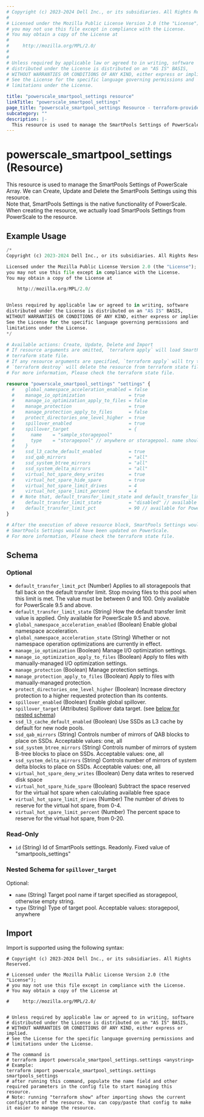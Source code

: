 ```yaml
---
# Copyright (c) 2023-2024 Dell Inc., or its subsidiaries. All Rights Reserved.
#
# Licensed under the Mozilla Public License Version 2.0 (the "License");
# you may not use this file except in compliance with the License.
# You may obtain a copy of the License at
#
#     http://mozilla.org/MPL/2.0/
#
#
# Unless required by applicable law or agreed to in writing, software
# distributed under the License is distributed on an "AS IS" BASIS,
# WITHOUT WARRANTIES OR CONDITIONS OF ANY KIND, either express or implied.
# See the License for the specific language governing permissions and
# limitations under the License.

title: "powerscale_smartpool_settings resource"
linkTitle: "powerscale_smartpool_settings"
page_title: "powerscale_smartpool_settings Resource - terraform-provider-powerscale"
subcategory: ""
description: |-
  This resource is used to manage the SmartPools Settings of PowerScale Array. We can Create, Update and Delete the SmartPools Settings using this resource.Note that, SmartPools Settings is the native functionality of PowerScale. When creating the resource, we actually load SmartPools Settings from PowerScale to the resource.
---
```


# powerscale_smartpool_settings (Resource)

This resource is used to manage the SmartPools Settings of PowerScale Array. We can Create, Update and Delete the SmartPools Settings using this resource.  
Note that, SmartPools Settings is the native functionality of PowerScale. When creating the resource, we actually load SmartPools Settings from PowerScale to the resource.


## Example Usage

```terraform
/*
Copyright (c) 2023-2024 Dell Inc., or its subsidiaries. All Rights Reserved.

Licensed under the Mozilla Public License Version 2.0 (the "License");
you may not use this file except in compliance with the License.
You may obtain a copy of the License at

    http://mozilla.org/MPL/2.0/


Unless required by applicable law or agreed to in writing, software
distributed under the License is distributed on an "AS IS" BASIS,
WITHOUT WARRANTIES OR CONDITIONS OF ANY KIND, either express or implied.
See the License for the specific language governing permissions and
limitations under the License.
*/

# Available actions: Create, Update, Delete and Import
# If resource arguments are omitted, `terraform apply` will load SmartPools Settings from PowerScale, and save to
# terraform state file.
# If any resource arguments are specified, `terraform apply` will try to load SmartPools Settings (if not loaded) and update the settings.
# `terraform destroy` will delete the resource from terraform state file rather than deleting SmartPools Settings from PowerScale.
# For more information, Please check the terraform state file.

resource "powerscale_smartpool_settings" "settings" {
  #    global_namespace_acceleration_enabled = false
  #    manage_io_optimization                = true
  #    manage_io_optimization_apply_to_files = false
  #    manage_protection                     = true
  #    manage_protection_apply_to_files      = false
  #    protect_directories_one_level_higher  = true
  #    spillover_enabled                     = true
  #    spillover_target                      = {
  #      name    = "sample_storagepool"
  #      type    = "storagepool" // anywhere or storagepool. name should be empty string when type is anywhere
  #    }
  #    ssd_l3_cache_default_enabled          = true
  #    ssd_qab_mirrors                       = "all"
  #    ssd_system_btree_mirrors              = "all"
  #    ssd_system_delta_mirrors              = "all"
  #    virtual_hot_spare_deny_writes         = true
  #    virtual_hot_spare_hide_spare          = true
  #    virtual_hot_spare_limit_drives        = 4
  #    virtual_hot_spare_limit_percent       = 4
  #  # Note that, default_transfer_limit_state and default_transfer_limit_pct are mutually exclusive and only one can be specified.
  #    default_transfer_limit_state          = "disabled" // available for PowerScale 9.5 and above
  #    default_transfer_limit_pct            = 90 // available for PowerScale 9.5 and above
}

# After the execution of above resource block, SmartPools Settings would have been cached in terraform state file, or
# SmartPools Settings would have been updated on PowerScale.
# For more information, Please check the terraform state file.
```

<!-- schema generated by tfplugindocs -->
## Schema

### Optional

- `default_transfer_limit_pct` (Number) Applies to all storagepools that fall back on the default transfer limit. Stop moving files to this pool when this limit is met. The value must be between 0 and 100. Only available for PowerScale 9.5 and above.
- `default_transfer_limit_state` (String) How the default transfer limit value is applied. Only available for PowerScale 9.5 and above.
- `global_namespace_acceleration_enabled` (Boolean) Enable global namespace acceleration.
- `global_namespace_acceleration_state` (String) Whether or not namespace operation optimizations are currently in effect.
- `manage_io_optimization` (Boolean) Manage I/O optimization settings.
- `manage_io_optimization_apply_to_files` (Boolean) Apply to files with manually-managed I/O optimization settings.
- `manage_protection` (Boolean) Manage protection settings.
- `manage_protection_apply_to_files` (Boolean) Apply to files with manually-managed protection.
- `protect_directories_one_level_higher` (Boolean) Increase directory protection to a higher requested protection than its contents.
- `spillover_enabled` (Boolean) Enable global spillover.
- `spillover_target` (Attributes) Spillover data target. (see [below for nested schema](#nestedatt--spillover_target))
- `ssd_l3_cache_default_enabled` (Boolean) Use SSDs as L3 cache by default for new node pools.
- `ssd_qab_mirrors` (String) Controls number of mirrors of QAB blocks to place on SSDs. Acceptable values: one, all
- `ssd_system_btree_mirrors` (String) Controls number of mirrors of system B-tree blocks to place on SSDs. Acceptable values: one, all
- `ssd_system_delta_mirrors` (String) Controls number of mirrors of system delta blocks to place on SSDs. Acceptable values: one, all
- `virtual_hot_spare_deny_writes` (Boolean) Deny data writes to reserved disk space
- `virtual_hot_spare_hide_spare` (Boolean) Subtract the space reserved for the virtual hot spare when calculating available free space
- `virtual_hot_spare_limit_drives` (Number) The number of drives to reserve for the virtual hot spare, from 0-4.
- `virtual_hot_spare_limit_percent` (Number) The percent space to reserve for the virtual hot spare, from 0-20.

### Read-Only

- `id` (String) Id of SmartPools settings. Readonly. Fixed value of "smartpools_settings"

<a id="nestedatt--spillover_target"></a>
### Nested Schema for `spillover_target`

Optional:

- `name` (String) Target pool name if target specified as storagepool, otherwise empty string.
- `type` (String) Type of target pool. Acceptable values: storagepool, anywhere

## Import

Import is supported using the following syntax:

```shell
# Copyright (c) 2023-2024 Dell Inc., or its subsidiaries. All Rights Reserved.

# Licensed under the Mozilla Public License Version 2.0 (the "License");
# you may not use this file except in compliance with the License.
# You may obtain a copy of the License at

#     http://mozilla.org/MPL/2.0/


# Unless required by applicable law or agreed to in writing, software
# distributed under the License is distributed on an "AS IS" BASIS,
# WITHOUT WARRANTIES OR CONDITIONS OF ANY KIND, either express or implied.
# See the License for the specific language governing permissions and
# limitations under the License.

# The command is
# terraform import powerscale_smartpool_settings.settings <anystring>
# Example:
terraform import powerscale_smartpool_settings.settings smartpools_settings
# after running this command, populate the name field and other required parameters in the config file to start managing this resource.
# Note: running "terraform show" after importing shows the current config/state of the resource. You can copy/paste that config to make it easier to manage the resource.
```